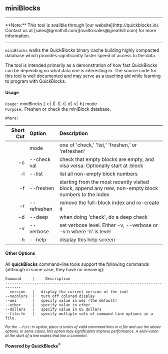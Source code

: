 ## miniBlocks

<hr>
**Note:** This tool is availble through [our website](http://quickblocks.io). Contact us at [sales@greathill.com](mailto:sales@greathill.com) for more information.
<hr>

`miniBlocks` walks the QuickBlocks binary cache building highly compacted database which provides significantly faster speed of access to the data.

The tool is intended primarily as a demonstration of how fast QuickBlocks can be depending on what data one is interesting in. The source code for this tool is well documented and may serve as a teaching aid while learning to program with QuickBlocks.
#### Usage

`Usage:`    miniBlocks [-c|-l|-f|-r|-d|-v|-h] mode  
`Purpose:`  Freshen or check the miniBlock database.
             
`Where:`  

| Short Cut | Option | Description |
| -------: | :------- | :------- |
|  | mode | one of 'check,' 'list,' 'freshen,' or 'refreshen' |
| -c | --check val | check that empty blocks are empty, and visa versa. Optionally start at :block |
| -l | --list | list all non-empty block numbers |
| -f | --freshen | starting from the most recently visited block, append any new, non-empty block numbers to the index |
| -r | --refreshen | remove the full-block index and re-create it |
| -d | --deep | when doing 'check', do a deep check |
| -v | --verbose | set verbose level. Either -v, --verbose or -v:n where 'n' is level |
| -h | --help | display this help screen |


#### Other Options

All **quickBlocks** command-line tools support the following commands (although in some case, they have no meaning):

    Command     |     Description
    -----------------------------------------------------------------------------
    --version   |   display the current version of the tool
    --nocolors  |   turn off colored display
    --wei       |   specify value in wei (the default)
    --ether     |   specify value in ether
    --dollars   |   specify value in US dollars
    --file:fn   |   specify multiple sets of command line options in a file.

<small>*For the `--file:fn` option, place a series of valid command lines in a file and use the above options. In some cases, this option may significantly improve performance. A semi-colon at the start of a line makes that line a comment.*</small>

**Powered by QuickBlocks<sup>&reg;</sup>**


